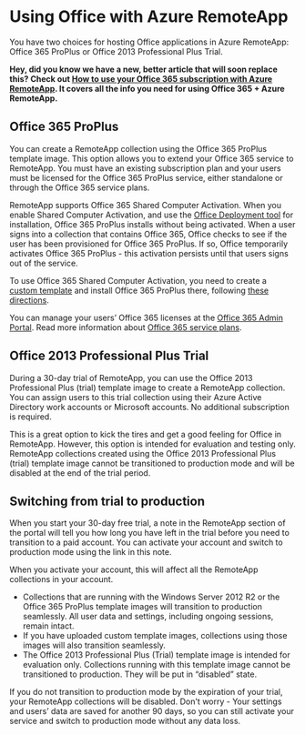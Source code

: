 
<properties
    pageTitle="Using Office with Azure RemoteApp | Microsoft Azure" 
    description="Learn how Office and Azure RemoteApp work together"
    services="remoteapp"
    documentationCenter=""
    authors="lizap"
    manager="mbaldwin" />

<tags
    ms.service="remoteapp"
    ms.workload="compute"
    ms.tgt_pltfrm="na"
    ms.devlang="na"
    ms.topic="article"
    ms.date="04/05/2016"
    ms.author="elizapo" />

# Using Office with Azure RemoteApp

You have two choices for hosting Office applications in Azure RemoteApp: Office 365 ProPlus or Office 2013 Professional Plus Trial.

**Hey, did you know we have a new, better article that will soon replace this? Check out [How to use your Office 365 subscription with Azure RemoteApp](remoteapp-officesubscription.md). It covers all the info you need for using Office 365 + Azure RemoteApp.**

## Office 365 ProPlus
You can create a RemoteApp collection using the Office 365 ProPlus template image. This option allows you to extend your Office 365 service to RemoteApp. You must have an existing subscription plan and your users must be licensed for the Office 365 ProPlus service, either standalone or through the Office 365 service plans.

RemoteApp supports Office 365 Shared Computer Activation. When you enable Shared Computer Activation, and use the [Office Deployment tool](http://www.microsoft.com/download/details.aspx?id=36778) for installation, Office 365 ProPlus installs without being activated. When a user signs into a collection that contains Office 365, Office checks to see if the user has been provisioned for Office 365 ProPlus. If so, Office temporarily activates Office 365 ProPlus - this activation persists until that users signs out of the service.

To use Office 365 Shared Computer Activation, you need to create a [custom template](remoteapp-create-custom-image.md) and install Office 365 ProPlus there, following [these directions](https://technet.microsoft.com/library/dn782858.aspx).

You can manage your users’ Office 365 licenses at the [Office 365 Admin Portal](https://portal.office365.com/). Read more information about [Office 365 service plans](http://technet.microsoft.com/library/office-365-plan-options.aspx).  


## Office 2013 Professional Plus Trial
During a 30-day trial of RemoteApp, you can use the Office 2013 Professional Plus (trial) template image to create a RemoteApp collection. You can assign users to this trial collection using their Azure Active Directory work accounts or Microsoft accounts. No additional subscription is required.

This is a great option to kick the tires and get a good feeling for Office in RemoteApp. However, this option is intended for evaluation and testing only. RemoteApp collections created using the Office 2013 Professional Plus (trial) template image cannot be transitioned to production mode and will be disabled at the end of the trial period.

## Switching from trial to production
When you start your 30-day free trial, a note in the RemoteApp section of the portal will tell you how long you have left in the trial before you need to transition to a paid account. You can activate your account and switch to production mode using the link in this note.

When you activate your account, this will affect all the RemoteApp collections in your account.

- Collections that are running with the Windows Server 2012 R2 or the Office 365 ProPlus template images will transition to production seamlessly. All user data and settings, including ongoing sessions, remain intact.
- If you have uploaded custom template images, collections using those images will also transition seamlessly.
- The Office 2013 Professional Plus (Trial) template image is intended for evaluation only. Collections running with this template image cannot be transitioned to production. They will be put in “disabled” state.


If you do not transition to production mode by the expiration of your trial, your RemoteApp collections will be disabled. Don't worry - Your settings and users’ data are saved for another 90 days, so you can still activate your service and switch to production mode without any data loss.

